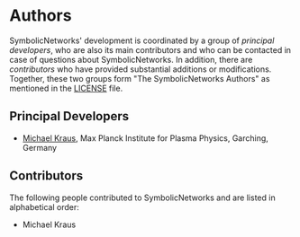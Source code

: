 # Authors

SymbolicNetworks' development is coordinated by a group of *principal developers*, who are also its main contributors and who can be contacted in case of questions about SymbolicNetworks. In addition, there are *contributors* who have provided substantial additions or modifications. Together, these two groups form "The SymbolicNetworks Authors" as mentioned in the [LICENSE](LICENSE.md) file.

## Principal Developers

* [Michael Kraus](https://www.michael-kraus.org/),
  Max Planck Institute for Plasma Physics, Garching, Germany

## Contributors

The following people contributed to SymbolicNetworks and are listed in alphabetical order:

* Michael Kraus
